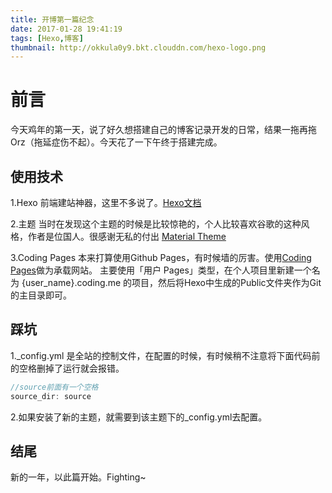```yaml
---
title: 开博第一篇纪念
date: 2017-01-28 19:41:19
tags: [Hexo,博客]
thumbnail: http://okkula0y9.bkt.clouddn.com/hexo-logo.png
---
```


# 前言
今天鸡年的第一天，说了好久想搭建自己的博客记录开发的日常，结果一拖再拖Orz（拖延症伤不起）。今天花了一下午终于搭建完成。

## 使用技术
1.Hexo
前端建站神器，这里不多说了。[Hexo文档][1]

2.主题
当时在发现这个主题的时候是比较惊艳的，个人比较喜欢谷歌的这种风格，作者是位国人。很感谢无私的付出
[Material Theme][2]

3.Coding Pages
本来打算使用Github Pages，有时候墙的厉害。使用[Coding Pages][3]做为承载网站。
主要使用「用户 Pages」类型，在个人项目里新建一个名为 {user_name}.coding.me 的项目，然后将Hexo中生成的Public文件夹作为Git的主目录即可。


## 踩坑
1._config.yml 是全站的控制文件，在配置的时候，有时候稍不注意将下面代码前的空格删掉了运行就会报错。
``` js
//source前面有一个空格
source_dir: source
```
2.如果安装了新的主题，就需要到该主题下的_config.yml去配置。



## 结尾
新的一年，以此篇开始。Fighting~


  [1]: https://hexo.io/zh-cn/docs/themes.html
  [2]: https://material.viosey.com/
  [3]: https://coding.net/help/doc/pages/index.html